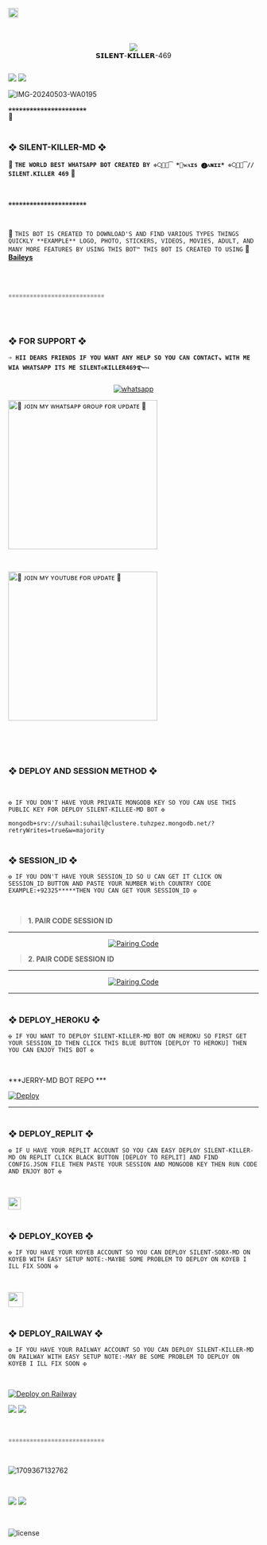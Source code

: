 

<a href="https://github.com/HANDSOMKILLER/SILENT-KILLER-MD/graphs/commit-activity"><img height="20" src="https://img.shields.io/badge/Maintained%3F-yes-green.svg"></a>&nbsp;&nbsp;
</p>
<p align='center'>
</p>
<br>
<div align="center"><br> <img src="https://profile-counter.glitch.me/SILENT-KILLER-MD/count.svg" /><br>𝗦𝗜𝗟𝗘𝗡𝗧-𝗞𝗜𝗟𝗟𝗘𝗥-469</div>

 <p align="center">
  <a href="#"><img src="http://readme-typing-svg.herokuapp.com?color=00008B&center=true&vCenter=true&multiline=false&lines=`SILENT+-+Killer+-+MD+WHATSAPP+BOT`" alt="">
<br>

<a><img src='https://i.imgur.com/LyHic3i.gif'/></a>
<a><img src='https://i.imgur.com/LyHic3i.gif'/></a>
<br>

![IMG-20240503-WA0195](https://github.com/user-attachments/assets/c7322806-1cff-4b94-9150-d6e64f167305)

`❀❀❀❀❀❀❀❀❀❀❀❀❀❀❀❀❀❀❀❀❀❀`
<br>
              👀
### <br>  ❖ SILENT-KILLER-MD ❖
🔰 **`THE WORLD BEST WHATSAPP BOT CREATED BY ❉্᭄͜͡ *🅐︎ᴡᴀɪs 🅙︎ᴀɴɪɪ* ❉্᭄͜͡// SILENT.KILLER 469`** 🔰

<br>

`❀❀❀❀❀❀❀❀❀❀❀❀❀❀❀❀❀❀❀❀❀❀`

<br>

🥂 `THIS BOT IS CREATED TO DOWNLOAD'S AND FIND VARIOUS TYPES THINGS QUICKLY **EXAMPLE** LOGO, PHOTO, STICKERS, VIDEOS, MOVIES, ADULT, AND MANY MORE FEATURES BY USING THIS BOT™ THIS BOT IS CREATED TO USING` 🥂 **[Baileys](https://github.com/WhiskeySockets/Baileys)**

<br>

<br>

`⚛⚛⚛⚛⚛⚛⚛⚛⚛⚛⚛⚛⚛⚛⚛⚛⚛⚛⚛⚛⚛⚛⚛⚛⚛⚛⚛`

<br>

### <br> ❖ FOR SUPPORT ❖

**`➩ HII DEARS FRIENDS IF YOU WANT ANY HELP SO YOU CAN CONTACT↘︎ WITH ME WIA WHATSAPP ITS ME SILENT✠KILLER469࿐➺`**

<p align="center">
  <a href="https://wa.me/+923254143469?text=*ʜɪɪ+sɪʟᴇɴᴛᴋɪʟʟᴇʀ--+ʜᴏᴡ+ᴀʀᴇ+ʏᴏᴜ+ɪ+ɴᴇᴇᴅ+ʜᴇʟᴘ!.+ɪ+ᴍᴇssᴀɢᴇᴅ+ʏᴏᴜ+ғʀᴏᴍ+sɪʟᴇɴᴛ-ᴋɪʟʟᴇʀ-ᴍᴅ+ʀᴇᴘᴏ!!*" target="_blank">
    <img alt="whatsapp" src="https://img.shields.io/badge/ Whatsapp -25D366?style=for-the-badge&logo=whatsapp&logoColor=white" />
    <br>

<a href="https://whatsapp.com/channel/0029VarkVkoLikg1S62MEt42"><img src="https://img.shields.io/badge/%F0%9F%8E%89%20ᴊᴏɪɴ%20ᴏᴜʀ%20ᴡʜᴀᴛsᴀᴘᴘ%20ᴄʜᴀɴɴᴇʟ-red" alt="🔰 ᴊᴏɪɴ ᴍʏ ᴡʜᴀᴛsᴀᴘᴘ ɢʀᴏᴜᴘ ғᴏʀ ᴜᴘᴅᴀᴛᴇ 🔰" width="300"></a>


<br>

<a href="https://youtube.com/@silentkiller-469?si=YZb1rx1tEFgUugB7?si=F1IIc1As0gu3ijqk"><img src="https://img.shields.io/badge/%F0%9F%8E%89%20ᴊᴏɪɴ%20ᴏᴜʀ%20ʏᴏᴜᴛᴜʙᴇ%20ᴄʜᴀɴɴᴇʟ-blue" alt="🔰 ᴊᴏɪɴ ᴍʏ ʏᴏᴜᴛᴜʙᴇ ғᴏʀ ᴜᴘᴅᴀᴛᴇ 🔰" width="300"></a>


<br>

<br>

### <br> ❖ DEPLOY AND SESSION METHOD ❖
<br>

`✠ IF YOU DON'T HAVE YOUR PRIVATE MONGODB KEY SO YOU CAN USE THIS PUBLIC KEY FOR DEPLOY SILENT-KILLEE-MD BOT ✠`

```
mongodb+srv://suhail:suhail@clustere.tuhzpez.mongodb.net/?retryWrites=true&w=majority
```

### <br>    ❖ SESSION_ID ❖

`✠ IF YOU DON'T HAVE YOUR SESSION_ID SO U CAN GET IT CLICK ON SESSION_ID BUTTON AND PASTE YOUR NUMBER With COUNTRY CODE EXAMPLE:+92325*****THEN YOU CAN GET YOUR SESSION_ID ✠`

<br>


> **1. PAIR CODE SESSION ID**

----------

<p align="center">
<a href='https://pair-dark-silence.onrender.com' target="_blank">
  <img alt='Pairing Code' src='https://img.shields.io/badge/Get%20Session%20id-FF0000?style=for-the-badge&logo=opencv&logoColor=black'/>
</a>

> **2. PAIR CODE SESSION ID**

----------

<p align="center">
<a href='https://pair-dark-silence.onrender.com' target="_blank">
  <img alt='Pairing Code' src='https://img.shields.io/badge/Get%20Session%20id-0000FF?style=for-the-badge&logo=opencv&logoColor=black'/>
</a>
 
--------
 
### <br>   ❖ DEPLOY_HEROKU ❖

`✠ IF YOU WANT TO DEPLOY SILENT-KILLER-MD BOT ON HEROKU SO FIRST GET YOUR SESSION_ID THEN CLICK THIS BLUE BUTTON [DEPLOY TO HEROKU] THEN YOU CAN ENJOY THIS BOT ✠`

<br>

***JERRY-MD BOT REPO ***


 
[![Deploy](https://www.herokucdn.com/deploy/button.svg)](https://dashboard.heroku.com/new-app?template=https://github.com/DARKSILENCE04/SILENT-SOBX-MD)

----------

### <br>    ❖ DEPLOY_REPLIT ❖

`✠ IF U HAVE YOUR REPLIT ACCOUNT SO YOU CAN EASY DEPLOY SILENT-KILLER-MD ON REPLIT CLICK BLACK BUTTON [DEPLOY TO REPLIT] AND FIND CONFIG.JSON FILE THEN PASTE YOUR SESSION AND MONGODB KEY THEN RUN CODE AND ENJOY BOT ✠`

<br>

<p align="left"><a href="https://repl.it/githubSILENT-KILLER-MD"> <img src="https://img.shields.io/badge/Deploy%20To%20Replit-gray?style=for-the-badge&logo=replit" height="25"/></a></p>

### <br>   ❖ DEPLOY_KOYEB ❖

`✠ IF YOU HAVE YOUR KOYEB ACCOUNT SO YOU CAN DEPLOY SILENT-SOBX-MD ON KOYEB WITH EASY SETUP NOTE:-MAYBE SOME PROBLEM TO DEPLOY ON KOYEB I ILL FIX SOON ✠`

<br>

<p align="left"><a href="https://app.koyeb.com/apps/deploy? type=git&repository=github.com%2FSILENT%2FSILENT-KILLER-MD&branch=main&nameprincegds&builder=dockerfile&env[DATABASE_URL]=&env[SESSION_ID]=your+sessionid+here&env[ALIVE_IMG]=your+image+url&env[ALIVE_MESSAGE]=your+alive+text"> <img src="https://www.koyeb.com/static/images/deploy/button.svg" height="30"/></a></p>

### <br>  ❖ DEPLOY_RAILWAY ❖

`✠ IF YOU HAVE YOUR RAILWAY ACCOUNT SO YOU CAN DEPLOY SILENT-KILLER-MD ON RAILWAY WITH EASY SETUP NOTE:-MAY BE SOME PROBLEM TO DEPLOY ON KOYEB I ILL FIX SOON ✠`

<br>

[![Deploy on Railway](https://railway.app/button.svg)](https://railway.app)

<a><img src='https://i.imgur.com/LyHic3i.gif'/></a>
<a><img src='https://i.imgur.com/LyHic3i.gif'/></a>


<br>

`⚛⚛⚛⚛⚛⚛⚛⚛⚛⚛⚛⚛⚛⚛⚛⚛⚛⚛⚛⚛⚛⚛⚛⚛⚛⚛⚛`

<br>

![1709367132762](https://github.com/user-attachments/assets/716d29bd-8731-4bd7-981d-7431413d21a5)



<br>

<a><img src='https://i.imgur.com/LyHic3i.gif'/></a>
<a><img src='https://i.imgur.com/LyHic3i.gif'/></a>

<br>

![license](https://img.shields.io/github/license/HANDSOMKILLER/SILENT-KILLER-MD?color=green&label=License&style=plastic)

